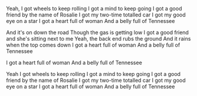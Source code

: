 Yeah, I got wheels to keep rolling
I got a mind to keep going
I got a good friend by the name of Rosalie
I got my two-time totalled car
I got my good eye on a star
I got a heart full of woman
And a belly full of Tennessee

And it's on down the road
Though the gas is getting low
I got a good friend and she's sitting next to me
Yeah, the back end rubs the ground
And it rains when the top comes down
I got a heart full of woman
And a belly full of Tennessee

I got a heart full of woman
And a belly full of Tennessee

Yeah I got wheels to keep rolling
I got a mind to keep going
I got a good friend by the name of Rosalie
I got my two-time totalled car
I got my good eye on a star
I got a heart full of woman
And a belly full of Tennessee
